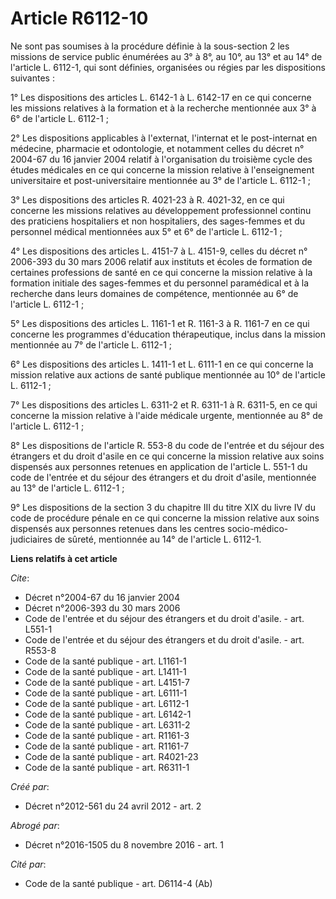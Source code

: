 # Article R6112-10

Ne sont pas soumises à la procédure définie à la sous-section 2 les missions de service public énumérées au 3° à 8°, au 10°,
au 13° et au 14° de l'article L. 6112-1, qui sont définies, organisées ou régies par les dispositions suivantes : 

1° Les dispositions des articles L. 6142-1 à L. 6142-17 en ce qui concerne les missions relatives à la formation et à la
recherche mentionnée aux 3° à 6° de l'article L. 6112-1 ; 

2° Les dispositions applicables à l'externat, l'internat et le post-internat en médecine, pharmacie et odontologie, et
notamment celles du décret n° 2004-67 du 16 janvier 2004 relatif à l'organisation du troisième cycle des études médicales en
ce qui concerne la mission relative à l'enseignement universitaire et post-universitaire mentionnée au 3° de l'article L.
6112-1 ; 

3° Les dispositions des articles R. 4021-23 à R. 4021-32, en ce qui concerne les missions relatives au développement
professionnel continu des praticiens hospitaliers et non hospitaliers, des sages-femmes et du personnel médical mentionnées
aux 5° et 6° de l'article L. 6112-1 ; 

4° Les dispositions des articles L. 4151-7 à L. 4151-9, celles du décret n° 2006-393 du 30 mars 2006 relatif aux instituts et
écoles de formation de certaines professions de santé en ce qui concerne la mission relative à la formation initiale des
sages-femmes et du personnel paramédical et à la recherche dans leurs domaines de compétence, mentionnée au 6° de l'article
L. 6112-1 ; 

5° Les dispositions des articles L. 1161-1 et R. 1161-3 à R. 1161-7 en ce qui concerne les programmes d'éducation
thérapeutique, inclus dans la mission mentionnée au 7° de l'article L. 6112-1 ; 

6° Les dispositions des articles L. 1411-1 et L. 6111-1 en ce qui concerne la mission relative aux actions de santé publique
mentionnée au 10° de l'article L. 6112-1 ; 

7° Les dispositions des articles L. 6311-2 et R. 6311-1 à R. 6311-5, en ce qui concerne la mission relative à l'aide médicale
urgente, mentionnée au 8° de l'article L. 6112-1 ; 

8° Les dispositions de l'article R. 553-8 du code de l'entrée et du séjour des étrangers et du droit d'asile en ce qui
concerne la mission relative aux soins dispensés aux personnes retenues en application de l'article L. 551-1 du code de
l'entrée et du séjour des étrangers et du droit d'asile, mentionnée au 13° de l'article L. 6112-1 ; 

9° Les dispositions de la section 3 du chapitre III du titre XIX du livre IV du code de procédure pénale en ce qui concerne
la mission relative aux soins dispensés aux personnes retenues dans les centres socio-médico-judiciaires de sûreté,
mentionnée au 14° de l'article L. 6112-1.

**Liens relatifs à cet article**

_Cite_:

  - Décret n°2004-67 du 16 janvier 2004
  - Décret n°2006-393 du 30 mars 2006
  - Code de l'entrée et du séjour des étrangers et du droit d'asile. - art. L551-1
  - Code de l'entrée et du séjour des étrangers et du droit d'asile. - art. R553-8
  - Code de la santé publique - art. L1161-1
  - Code de la santé publique - art. L1411-1
  - Code de la santé publique - art. L4151-7
  - Code de la santé publique - art. L6111-1
  - Code de la santé publique - art. L6112-1
  - Code de la santé publique - art. L6142-1
  - Code de la santé publique - art. L6311-2
  - Code de la santé publique - art. R1161-3
  - Code de la santé publique - art. R1161-7
  - Code de la santé publique - art. R4021-23
  - Code de la santé publique - art. R6311-1

_Créé par_:

  - Décret n°2012-561 du 24 avril 2012 - art. 2

_Abrogé par_:

  - Décret n°2016-1505 du 8 novembre 2016 - art. 1

_Cité par_:

  - Code de la santé publique - art. D6114-4 (Ab)
